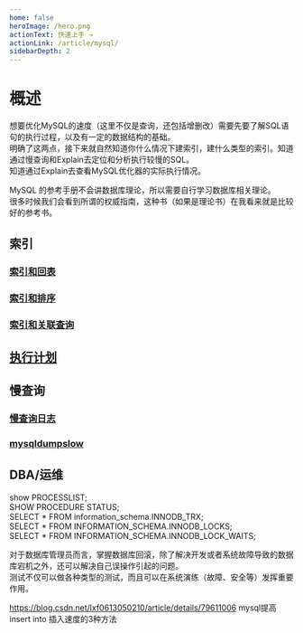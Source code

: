 ```yaml
---
home: false
heroImage: /hero.png
actionText: 快速上手 →
actionLink: /article/mysql/
sidebarDepth: 2
---
```

# 概述

想要优化MySQL的速度（这里不仅是查询，还包括增删改）需要先要了解SQL语句的执行过程，以及有一定的数据结构的基础。  
明确了这两点，接下来就自然知道你什么情况下建索引，建什么类型的索引。知道通过慢查询和Explain去定位和分析执行较慢的SQL。  
知道通过Explain去查看MySQL优化器的实际执行情况。  

MySQL 的参考手册不会讲数据库理论，所以需要自行学习数据库相关理论。  
很多时候我们会看到所谓的权威指南，这种书（如果是理论书）在我看来就是比较好的参考书。  

## 索引  

### [索引和回表](./8.0/optimizing/index/索引.md)  

### [索引和排序](./8.0/optimizing/index/索引-order.md)  

### [索引和关联查询](./8.0/optimizing/index/索引-order.md)  

## [执行计划](./8.0/optimizing/index/执行计划.md)  

## 慢查询  

### [慢查询日志](./8.0/admin/server/logs/slow-query-log.md)  

### [mysqldumpslow](./8.0/mysql-programs/mysqldumpslow.md)  

## DBA/运维

show PROCESSLIST;  
SHOW PROCEDURE STATUS;  
SELECT * FROM information_schema.INNODB_TRX;  
SELECT * FROM INFORMATION_SCHEMA.INNODB_LOCKS;  
SELECT * FROM INFORMATION_SCHEMA.INNODB_LOCK_WAITS;  

对于数据库管理员而言，掌握数据库回滚，除了解决开发或者系统故障导致的数据库宕机之外，还可以解决自己误操作引起的问题。  
测试不仅可以做各种类型的测试，而且可以在系统演练（故障、安全等）发挥重要作用。 

https://blog.csdn.net/lxf0613050210/article/details/79611006 mysql提高insert into 插入速度的3种方法  
